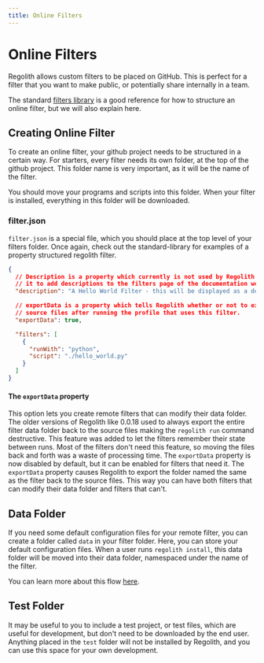 ```yaml
---
title: Online Filters
---
```


# Online Filters

Regolith allows custom filters to be placed on GitHub. This is perfect for a filter that you want to make public, or potentially share internally in a team.

The standard [filters library](/standard-library) is a good reference for how to structure an online filter, but we will also explain here.

## Creating Online Filter

To create an online filter, your github project needs to be structured in a certain way. For starters, every filter needs its own folder, at the top of the github project. This folder name is very important, as it will be the name of the filter.

You should move your programs and scripts into this folder. When your filter is installed, everything in this folder will be downloaded.

### filter.json

`filter.json` is a special file, which you should place at the top level of your filters folder. Once again, check out the standard-library for examples of a property structured regolith filter.

```json
{
  // Description is a property which currently is not used by Regolith itself, but the web scraper uses
  // it to add descriptions to the filters page of the documentation website.
  "description": "A Hello World Filter - this will be displayed as a description on website pages.",

  // exportData is a property which tells Regolith whether or not to export the data folder back to the
  // source files after running the profile that uses this filter.
  "exportData": true,

  "filters": [
    {
      "runWith": "python",
      "script": "./hello_world.py"
    }
  ]
}
```

#### The `exportData` property

This option lets you create remote filters that can modify their data folder. The older versions of
Regolith like 0.0.18 used to always export the entire filter data folder back to the source files
making the `regolith run` command destructive. This feature was added to let the filters remember
their state between runs. Most of the filters don't need this feature, so moving the files back and
forth was a waste of processing time. The `exportData` property is now disabled by default, but it
can be enabled for filters that need it. The `exportData` property causes Regolith to export the
folder named the same as the filter back to the source files. This way you can have both filters
that can modify their data folder and filters that can't.

## Data Folder

If you need some default configuration files for your remote filter, you can create a folder called `data` in your filter folder. Here, you can store your default configuration files. When a user runs `regolith install`, this data folder will be moved into their data folder, namespaced under the name of the filter. 

You can learn more about this flow [here](/guide/data-folder).

## Test Folder

It may be useful to you to include a test project, or test files, which are useful for development, but don't need to be downloaded by the end user. Anything placed in the `test` folder will not be installed by Regolith, and you can use this space for your own development.
